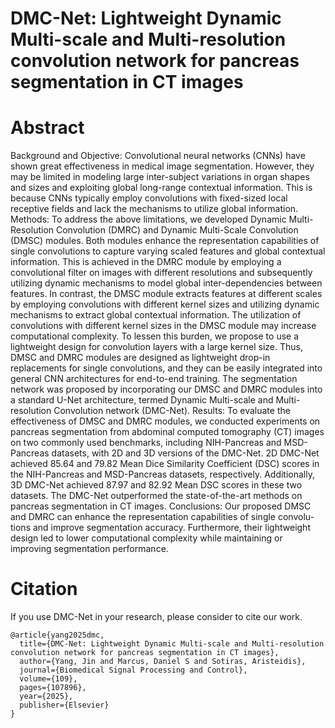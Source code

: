 # DMC-Net: Lightweight Dynamic Multi-scale and Multi-resolution convolution network for pancreas segmentation in CT images

Abstract
=======
Background and Objective: Convolutional neural networks (CNNs) have shown great effectiveness in medical
image segmentation. However, they may be limited in modeling large inter-subject variations in organ shapes
and sizes and exploiting global long-range contextual information. This is because CNNs typically employ
convolutions with fixed-sized local receptive fields and lack the mechanisms to utilize global information.
Methods: To address the above limitations, we developed Dynamic Multi-Resolution Convolution (DMRC) and
Dynamic Multi-Scale Convolution (DMSC) modules. Both modules enhance the representation capabilities of
single convolutions to capture varying scaled features and global contextual information. This is achieved in
the DMRC module by employing a convolutional filter on images with different resolutions and subsequently
utilizing dynamic mechanisms to model global inter-dependencies between features. In contrast, the DMSC
module extracts features at different scales by employing convolutions with different kernel sizes and
utilizing dynamic mechanisms to extract global contextual information. The utilization of convolutions with
different kernel sizes in the DMSC module may increase computational complexity. To lessen this burden, we
propose to use a lightweight design for convolution layers with a large kernel size. Thus, DMSC and DMRC
modules are designed as lightweight drop-in replacements for single convolutions, and they can be easily
integrated into general CNN architectures for end-to-end training. The segmentation network was proposed by
incorporating our DMSC and DMRC modules into a standard U-Net architecture, termed Dynamic Multi-scale
and Multi-resolution Convolution network (DMC-Net).
Results: To evaluate the effectiveness of DMSC and DMRC modules, we conducted experiments on pancreas
segmentation from abdominal computed tomography (CT) images on two commonly used benchmarks,
including NIH-Pancreas and MSD-Pancreas datasets, with 2D and 3D versions of the DMC-Net. 2D DMC-Net
achieved 85.64 and 79.82 Mean Dice Similarity Coefficient (DSC) scores in the NIH-Pancreas and MSD-Pancreas
datasets, respectively. Additionally, 3D DMC-Net achieved 87.97 and 82.92 Mean DSC scores in these two
datasets. The DMC-Net outperformed the state-of-the-art methods on pancreas segmentation in CT images.
Conclusions: Our proposed DMSC and DMRC can enhance the representation capabilities of single convolu-
tions and improve segmentation accuracy. Furthermore, their lightweight design led to lower computational
complexity while maintaining or improving segmentation performance.

Citation
=======
If you use DMC-Net in your research, please consider to cite our work.
```
@article{yang2025dmc,
  title={DMC-Net: Lightweight Dynamic Multi-scale and Multi-resolution convolution network for pancreas segmentation in CT images},
  author={Yang, Jin and Marcus, Daniel S and Sotiras, Aristeidis},
  journal={Biomedical Signal Processing and Control},
  volume={109},
  pages={107896},
  year={2025},
  publisher={Elsevier}
}
```
